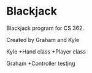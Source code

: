 # Blackjack
Blackjack program for CS 362.

Created by Graham and Kyle

Kyle
+Hand class
+Player class

Graham
+Controller
testing
